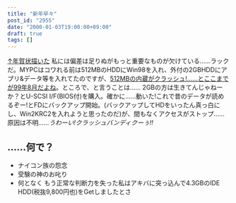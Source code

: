 ```yaml
---
title: "新年早々"
post_id: "2955"
date: "2000-01-03T19:00:00+09:00"
draft: true
tags: []
---
```



[↑年賀状描いた](/2954) 私には偏差は足りぬがもっと重要なものが欠けている……ラックだ。MYPCはコワれる前は512MBのHDDにWin98を入れ、外付の2GBHDDにアプリ&データ等を入れてたのですが、[512MBの内蔵がクラッシュ!……とここまでが99年8月だよね](/2933)。ところで、と言うことは……  2GBの方は生きてんじゃねーか？とU-SCSI I/F(BIOS付)を購入。確かに……動いた!これで昔のデータが読めるぞー!とFDにバックアップ開始。(バックアップしてHDをいったん真っ白にし、Win2KRC2を入れようと思ったのだ)が、間もなくアクセスがストップ……原因は不明……_うわーい!クラッシュバンディクーぅ!!_
## ……何で？


  * ナイコン族の怨念
  * 受験の神のお叱り
  * 何となく
もう正常な判断力を失った私はアキバに突っ込んで4.3GBのIDE HDD(税抜9,800円也)をGetしましたとさ
